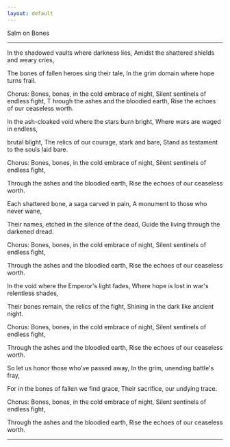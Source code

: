 ```yaml
---
layout: default
---
```


Salm on Bones

---

In the shadowed vaults where darkness lies, Amidst the shattered shields and weary cries, 

The bones of fallen heroes sing their tale, In the grim domain where hope turns frail.

Chorus: Bones, bones, in the cold embrace of night, Silent sentinels of endless fight, T
hrough the ashes and the bloodied earth, Rise the echoes of our ceaseless worth.

In the ash-cloaked void where the stars burn bright, Where wars are waged in endless, 

brutal blight, The relics of our courage, stark and bare, Stand as testament to the souls laid bare.

Chorus: Bones, bones, in the cold embrace of night, Silent sentinels of endless fight, 

Through the ashes and the bloodied earth, Rise the echoes of our ceaseless worth.

Each shattered bone, a saga carved in pain, A monument to those who never wane, 

Their names, etched in the silence of the dead, Guide the living through the darkened dread.

Chorus: Bones, bones, in the cold embrace of night, Silent sentinels of endless fight, 

Through the ashes and the bloodied earth, Rise the echoes of our ceaseless worth.

In the void where the Emperor's light fades, Where hope is lost in war's relentless shades, 

Their bones remain, the relics of the fight, Shining in the dark like ancient night.

Chorus: Bones, bones, in the cold embrace of night, Silent sentinels of endless fight, 

Through the ashes and the bloodied earth, Rise the echoes of our ceaseless worth.

So let us honor those who’ve passed away, In the grim, unending battle's fray, 

For in the bones of fallen we find grace, Their sacrifice, our undying trace.

Chorus: Bones, bones, in the cold embrace of night, Silent sentinels of endless fight, 

Through the ashes and the bloodied earth, Rise the echoes of our ceaseless worth.

---
